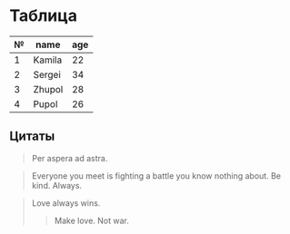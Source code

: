 # Таблица
|№|name|age|
|-|----|---|
1|Kamila|22
2|Sergei|34
3|Zhupol|28
4|Pupol|26

## Цитаты
> Per aspera ad astra.

> Everyone you meet is fighting a battle you know nothing about. Be kind. Always. 

> Love always wins. 
>> Make love. Not war.  
